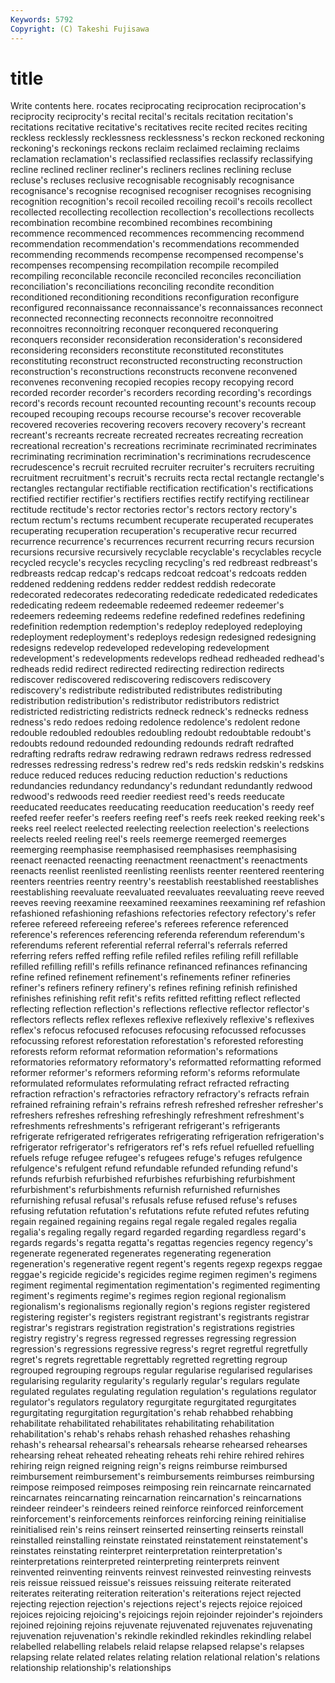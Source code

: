 ```yaml
---
Keywords: 5792 
Copyright: (C) Takeshi Fujisawa
---
```


# title

Write contents here.
rocates reciprocating reciprocation reciprocation's
reciprocity reciprocity's recital recital's recitals recitation recitation's recitations recitative recitative's
recitatives recite recited recites reciting reckless recklessly recklessness recklessness's reckon
reckoned reckoning reckoning's reckonings reckons reclaim reclaimed reclaiming reclaims reclamation
reclamation's reclassified reclassifies reclassify reclassifying recline reclined recliner recliner's recliners
reclines reclining recluse recluse's recluses reclusive recognisable recognisably recognisance recognisance's
recognise recognised recogniser recognises recognising recognition recognition's recoil recoiled recoiling
recoil's recoils recollect recollected recollecting recollection recollection's recollections recollects recombination
recombine recombined recombines recombining recommence recommenced recommences recommencing recommend recommendation
recommendation's recommendations recommended recommending recommends recompense recompensed recompense's recompenses recompensing
recompilation recompile recompiled recompiling reconcilable reconcile reconciled reconciles reconciliation reconciliation's
reconciliations reconciling recondite recondition reconditioned reconditioning reconditions reconfiguration reconfigure reconfigured
reconnaissance reconnaissance's reconnaissances reconnect reconnected reconnecting reconnects reconnoitre reconnoitred reconnoitres
reconnoitring reconquer reconquered reconquering reconquers reconsider reconsideration reconsideration's reconsidered reconsidering
reconsiders reconstitute reconstituted reconstitutes reconstituting reconstruct reconstructed reconstructing reconstruction reconstruction's
reconstructions reconstructs reconvene reconvened reconvenes reconvening recopied recopies recopy recopying
record recorded recorder recorder's recorders recording recording's recordings record's records
recount recounted recounting recount's recounts recoup recouped recouping recoups recourse
recourse's recover recoverable recovered recoveries recovering recovers recovery recovery's recreant
recreant's recreants recreate recreated recreates recreating recreation recreational recreation's recreations
recriminate recriminated recriminates recriminating recrimination recrimination's recriminations recrudescence recrudescence's recruit
recruited recruiter recruiter's recruiters recruiting recruitment recruitment's recruit's recruits recta
rectal rectangle rectangle's rectangles rectangular rectifiable rectification rectification's rectifications rectified
rectifier rectifier's rectifiers rectifies rectify rectifying rectilinear rectitude rectitude's rector
rectories rector's rectors rectory rectory's rectum rectum's rectums recumbent recuperate
recuperated recuperates recuperating recuperation recuperation's recuperative recur recurred recurrence recurrence's
recurrences recurrent recurring recurs recursion recursions recursive recursively recyclable recyclable's
recyclables recycle recycled recycle's recycles recycling recycling's red redbreast redbreast's
redbreasts redcap redcap's redcaps redcoat redcoat's redcoats redden reddened reddening
reddens redder reddest reddish redecorate redecorated redecorates redecorating rededicate rededicated
rededicates rededicating redeem redeemable redeemed redeemer redeemer's redeemers redeeming redeems
redefine redefined redefines redefining redefinition redemption redemption's redeploy redeployed redeploying
redeployment redeployment's redeploys redesign redesigned redesigning redesigns redevelop redeveloped redeveloping
redevelopment redevelopment's redevelopments redevelops redhead redheaded redhead's redheads redid redirect
redirected redirecting redirection redirects rediscover rediscovered rediscovering rediscovers rediscovery rediscovery's
redistribute redistributed redistributes redistributing redistribution redistribution's redistributor redistributors redistrict redistricted
redistricting redistricts redneck redneck's rednecks redness redness's redo redoes redoing
redolence redolence's redolent redone redouble redoubled redoubles redoubling redoubt redoubtable
redoubt's redoubts redound redounded redounding redounds redraft redrafted redrafting redrafts
redraw redrawing redrawn redraws redress redressed redresses redressing redress's redrew
red's reds redskin redskin's redskins reduce reduced reduces reducing reduction
reduction's reductions redundancies redundancy redundancy's redundant redundantly redwood redwood's redwoods
reed reedier reediest reed's reeds reeducate reeducated reeducates reeducating reeducation
reeducation's reedy reef reefed reefer reefer's reefers reefing reef's reefs
reek reeked reeking reek's reeks reel reelect reelected reelecting reelection
reelection's reelections reelects reeled reeling reel's reels reemerge reemerged reemerges
reemerging reemphasise reemphasised reemphasises reemphasising reenact reenacted reenacting reenactment reenactment's
reenactments reenacts reenlist reenlisted reenlisting reenlists reenter reentered reentering reenters
reentries reentry reentry's reestablish reestablished reestablishes reestablishing reevaluate reevaluated reevaluates
reevaluating reeve reeved reeves reeving reexamine reexamined reexamines reexamining ref
refashion refashioned refashioning refashions refectories refectory refectory's refer referee refereed
refereeing referee's referees reference referenced reference's references referencing referenda referendum
referendum's referendums referent referential referral referral's referrals referred referring refers
reffed reffing refile refiled refiles refiling refill refillable refilled refilling
refill's refills refinance refinanced refinances refinancing refine refined refinement refinement's
refinements refiner refineries refiner's refiners refinery refinery's refines refining refinish
refinished refinishes refinishing refit refit's refits refitted refitting reflect reflected
reflecting reflection reflection's reflections reflective reflector reflector's reflectors reflects reflex
reflexes reflexive reflexively reflexive's reflexives reflex's refocus refocused refocuses refocusing
refocussed refocusses refocussing reforest reforestation reforestation's reforested reforesting reforests reform
reformat reformation reformation's reformations reformatories reformatory reformatory's reformatted reformatting reformed
reformer reformer's reformers reforming reform's reforms reformulate reformulated reformulates reformulating
refract refracted refracting refraction refraction's refractories refractory refractory's refracts refrain
refrained refraining refrain's refrains refresh refreshed refresher refresher's refreshers refreshes
refreshing refreshingly refreshment refreshment's refreshments refreshments's refrigerant refrigerant's refrigerants refrigerate
refrigerated refrigerates refrigerating refrigeration refrigeration's refrigerator refrigerator's refrigerators ref's refs
refuel refuelled refuelling refuels refuge refugee refugee's refugees refuge's refuges
refulgence refulgence's refulgent refund refundable refunded refunding refund's refunds refurbish
refurbished refurbishes refurbishing refurbishment refurbishment's refurbishments refurnish refurnished refurnishes refurnishing
refusal refusal's refusals refuse refused refuse's refuses refusing refutation refutation's
refutations refute refuted refutes refuting regain regained regaining regains regal
regale regaled regales regalia regalia's regaling regally regard regarded regarding
regardless regard's regards regards's regatta regatta's regattas regencies regency regency's
regenerate regenerated regenerates regenerating regeneration regeneration's regenerative regent regent's regents
regexp regexps reggae reggae's regicide regicide's regicides regime regimen regimen's
regimens regiment regimental regimentation regimentation's regimented regimenting regiment's regiments regime's
regimes region regional regionalism regionalism's regionalisms regionally region's regions register
registered registering register's registers registrant registrant's registrants registrar registrar's registrars
registration registration's registrations registries registry registry's regress regressed regresses regressing
regression regression's regressions regressive regress's regret regretful regretfully regret's regrets
regrettable regrettably regretted regretting regroup regrouped regrouping regroups regular regularise
regularised regularises regularising regularity regularity's regularly regular's regulars regulate regulated
regulates regulating regulation regulation's regulations regulator regulator's regulators regulatory regurgitate
regurgitated regurgitates regurgitating regurgitation regurgitation's rehab rehabbed rehabbing rehabilitate rehabilitated
rehabilitates rehabilitating rehabilitation rehabilitation's rehab's rehabs rehash rehashed rehashes rehashing
rehash's rehearsal rehearsal's rehearsals rehearse rehearsed rehearses rehearsing reheat reheated
reheating reheats rehi rehire rehired rehires rehiring reign reigned reigning
reign's reigns reimburse reimbursed reimbursement reimbursement's reimbursements reimburses reimbursing reimpose
reimposed reimposes reimposing rein reincarnate reincarnated reincarnates reincarnating reincarnation reincarnation's
reincarnations reindeer reindeer's reindeers reined reinforce reinforced reinforcement reinforcement's reinforcements
reinforces reinforcing reining reinitialise reinitialised rein's reins reinsert reinserted reinserting
reinserts reinstall reinstalled reinstalling reinstate reinstated reinstatement reinstatement's reinstates reinstating
reinterpret reinterpretation reinterpretation's reinterpretations reinterpreted reinterpreting reinterprets reinvent reinvented reinventing
reinvents reinvest reinvested reinvesting reinvests reis reissue reissued reissue's reissues
reissuing reiterate reiterated reiterates reiterating reiteration reiteration's reiterations reject rejected
rejecting rejection rejection's rejections reject's rejects rejoice rejoiced rejoices rejoicing
rejoicing's rejoicings rejoin rejoinder rejoinder's rejoinders rejoined rejoining rejoins rejuvenate
rejuvenated rejuvenates rejuvenating rejuvenation rejuvenation's rekindle rekindled rekindles rekindling relabel
relabelled relabelling relabels relaid relapse relapsed relapse's relapses relapsing relate
related relates relating relation relational relation's relations relationship relationship's relationships
